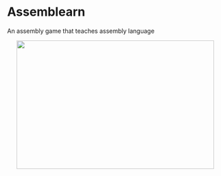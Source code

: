 # Assemblearn
An assembly game that teaches assembly language

<p align="center">
  <img width="460" height="300" src="https://i.ibb.co/9hQdjGj/Win.png">
</p>
